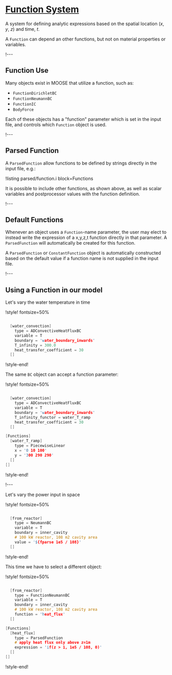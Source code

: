 # [Function System](syntax/Functions/index.md)

A system for defining analytic expressions based on the spatial location ($x$, $y$, $z$) and
time, $t$.

A `Function` can depend an other functions, but not on material properties or variables.

!---

## Function Use

Many objects exist in MOOSE that utilize a function, such as:

- `FunctionDirichletBC`
- `FunctionNeumannBC`
- `FunctionIC`
- `BodyForce`

Each of these objects has a "function" parameter which is set in the input file, and controls which
`Function` object is used.

!---

## Parsed Function

A `ParsedFunction` allow functions to be defined by strings directly in the input file, e.g.:

!listing parsed/function.i block=Functions

It is possible to include other functions, as shown above, as well as scalar variables and
postprocessor values with the function definition.

!---

## Default Functions

Whenever an object uses a `Function`-name parameter, the user may elect to instead write
the expression of a x,y,z,t function directly in that parameter. A `ParsedFunction` will automatically
be created for this function.

A `ParsedFunction` or `ConstantFunction` object is automatically constructed based on the default
value if a function name is not supplied in the input file.

!---

## Using a Function in our model

Let's vary the water temperature in time

!style! fontsize=50%

```cpp

  [water_convection]
    type = ADConvectiveHeatFluxBC
    variable = T
    boundary = 'water_boundary_inwards'
    T_infinity = 300.0
    heat_transfer_coefficient = 30
  []
```

!style-end!

The same  `BC`  object can accept a function parameter:

!style! fontsize=50%

```cpp

  [water_convection]
    type = ADConvectiveHeatFluxBC
    variable = T
    boundary = 'water_boundary_inwards'
    T_infinity_functor = water_T_ramp
    heat_transfer_coefficient = 30
  []

[Functions]
  [water_T_ramp]
    type = PiecewiseLinear
    x = '0 10 100'
    y = '300 290 290'
  []
[]
```

!style-end!

!---


Let's vary the power input in space

!style! fontsize=50%

```cpp

  [from_reactor]
    type = NeumannBC
    variable = T
    boundary = inner_cavity
    # 100 kW reactor, 108 m2 cavity area
    value = '${fparse 1e5 / 108}'
  []
```

!style-end!

This time we have to select a different object:

!style! fontsize=50%

```cpp

  [from_reactor]
    type = FunctionNeumannBC
    variable = T
    boundary = inner_cavity
    # 100 kW reactor, 108 m2 cavity area
    function = 'heat_flux'
  []

[Functions]
  [heat_flux]
    type = ParsedFunction
    # apply heat flux only above z=1m
    expression = 'if(z > 1, 1e5 / 108, 0)'
  []
[]
```

!style-end!
